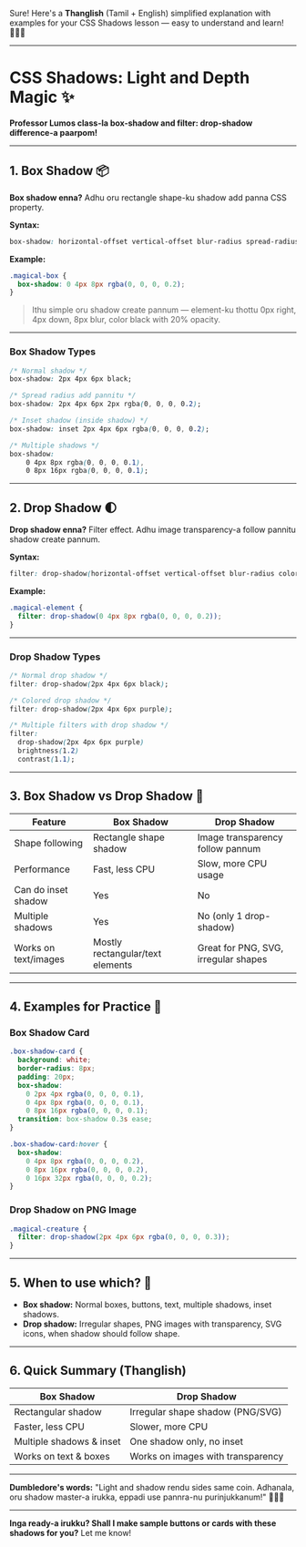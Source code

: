 Sure! Here's a **Thanglish** (Tamil + English) simplified explanation with examples for your CSS Shadows lesson — easy to understand and learn! 🧙‍♂️✨

---

# CSS Shadows: Light and Depth Magic ✨

**Professor Lumos class-la box-shadow and filter: drop-shadow difference-a paarpom!**

---

## 1. Box Shadow 📦

**Box shadow enna?**
Adhu oru rectangle shape-ku shadow add panna CSS property.

**Syntax:**

```css
box-shadow: horizontal-offset vertical-offset blur-radius spread-radius color;
```

**Example:**

```css
.magical-box {
  box-shadow: 0 4px 8px rgba(0, 0, 0, 0.2);
}
```

> Ithu simple oru shadow create pannum — element-ku thottu 0px right, 4px down, 8px blur, color black with 20% opacity.

---

### Box Shadow Types

```css
/* Normal shadow */
box-shadow: 2px 4px 6px black;

/* Spread radius add pannitu */
box-shadow: 2px 4px 6px 2px rgba(0, 0, 0, 0.2);

/* Inset shadow (inside shadow) */
box-shadow: inset 2px 4px 6px rgba(0, 0, 0, 0.2);

/* Multiple shadows */
box-shadow: 
    0 4px 8px rgba(0, 0, 0, 0.1),
    0 8px 16px rgba(0, 0, 0, 0.1);
```

---

## 2. Drop Shadow 🌓

**Drop shadow enna?**
Filter effect. Adhu image transparency-a follow pannitu shadow create pannum.

**Syntax:**

```css
filter: drop-shadow(horizontal-offset vertical-offset blur-radius color);
```

**Example:**

```css
.magical-element {
  filter: drop-shadow(0 4px 8px rgba(0, 0, 0, 0.2));
}
```

---

### Drop Shadow Types

```css
/* Normal drop shadow */
filter: drop-shadow(2px 4px 6px black);

/* Colored drop shadow */
filter: drop-shadow(2px 4px 6px purple);

/* Multiple filters with drop shadow */
filter: 
  drop-shadow(2px 4px 6px purple)
  brightness(1.2)
  contrast(1.1);
```

---

## 3. Box Shadow vs Drop Shadow 🔄

| Feature              | Box Shadow                       | Drop Shadow                          |
| -------------------- | -------------------------------- | ------------------------------------ |
| Shape following      | Rectangle shape shadow           | Image transparency follow pannum     |
| Performance          | Fast, less CPU                   | Slow, more CPU usage                 |
| Can do inset shadow  | Yes                              | No                                   |
| Multiple shadows     | Yes                              | No (only 1 drop-shadow)              |
| Works on text/images | Mostly rectangular/text elements | Great for PNG, SVG, irregular shapes |

---

## 4. Examples for Practice 🎯

### Box Shadow Card

```css
.box-shadow-card {
  background: white;
  border-radius: 8px;
  padding: 20px;
  box-shadow:
    0 2px 4px rgba(0, 0, 0, 0.1),
    0 4px 8px rgba(0, 0, 0, 0.1),
    0 8px 16px rgba(0, 0, 0, 0.1);
  transition: box-shadow 0.3s ease;
}

.box-shadow-card:hover {
  box-shadow:
    0 4px 8px rgba(0, 0, 0, 0.2),
    0 8px 16px rgba(0, 0, 0, 0.2),
    0 16px 32px rgba(0, 0, 0, 0.2);
}
```

### Drop Shadow on PNG Image

```css
.magical-creature {
  filter: drop-shadow(2px 4px 6px rgba(0, 0, 0, 0.3));
}
```

---

## 5. When to use which? 🤔

* **Box shadow:** Normal boxes, buttons, text, multiple shadows, inset shadows.
* **Drop shadow:** Irregular shapes, PNG images with transparency, SVG icons, when shadow should follow shape.

---

## 6. Quick Summary (Thanglish)

| Box Shadow               | Drop Shadow                       |
| ------------------------ | --------------------------------- |
| Rectangular shadow       | Irregular shape shadow (PNG/SVG)  |
| Faster, less CPU         | Slower, more CPU                  |
| Multiple shadows & inset | One shadow only, no inset         |
| Works on text & boxes    | Works on images with transparency |

---

**Dumbledore's words:**
"Light and shadow rendu sides same coin. Adhanala, oru shadow master-a irukka, eppadi use pannra-nu purinjukkanum!" 🧙‍♂️✨

---

**Inga ready-a irukku? Shall I make sample buttons or cards with these shadows for you?**
Let me know!

